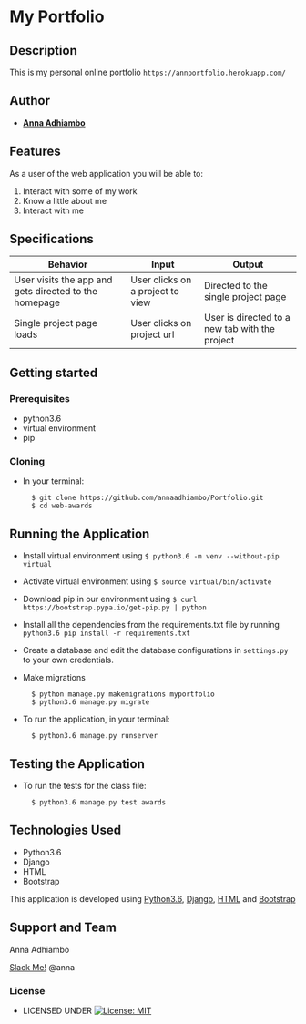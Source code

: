 # My Portfolio


## Description
This is my personal online portfolio `https://annportfolio.herokuapp.com/`


## Author


* [**Anna Adhiambo**](https://github.com/annaadhiambo/Portfolio.git)

## Features


As a user of the web application you will be able to:

1. Interact with some of my work
2. Know a little about me
3. Interact with me

## Specifications
| Behavior            | Input                         | Output                        | 
| ------------------- | ----------------------------- | ----------------------------- |
| User visits the app and gets directed to the homepage  | User clicks on a project to view | Directed to the single project page | 
Single project page loads | User clicks on project url | User is directed to a new tab with the project |


## Getting started
### Prerequisites
* python3.6
* virtual environment
* pip

### Cloning
* In your terminal:
        
        $ git clone https://github.com/annaadhiambo/Portfolio.git
        $ cd web-awards

## Running the Application
* Install virtual environment using `$ python3.6 -m venv --without-pip virtual`
* Activate virtual environment using `$ source virtual/bin/activate`
* Download pip in our environment using `$ curl https://bootstrap.pypa.io/get-pip.py | python`
* Install all the dependencies from the requirements.txt file by running `python3.6 pip install -r requirements.txt`
* Create a database and edit the database configurations in `settings.py` to your own credentials.
* Make migrations

        $ python manage.py makemigrations myportfolio
        $ python3.6 manage.py migrate 

* To run the application, in your terminal:

        $ python3.6 manage.py runserver
        
## Testing the Application
* To run the tests for the class file:

        $ python3.6 manage.py test awards
        
## Technologies Used
* Python3.6
* Django
* HTML
* Bootstrap

This application is developed using [Python3.6](https://www.python.org/doc/), [Django](https://www.djangoproject.com/), [HTML](https://getbootstrap.com/) and [Bootstrap](https://getbootstrap.com/)


## Support and Team
Anna Adhiambo


[Slack Me!](https://slack.com/intl/en-ke/)  @anna


### License

* LICENSED UNDER  [![License: MIT](https://img.shields.io/badge/License-MIT-yellow.svg)](license/MIT)

